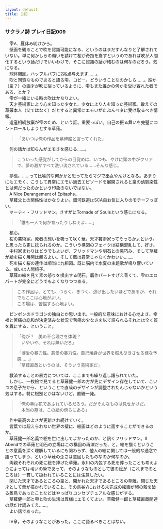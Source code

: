 ```yaml
---
layout: default
title: 日記
---
```

### サクラノ詩 プレイ日記009
　雫√、夏休み明けから。  
　壁画を観ることで吹を認識可能になる、というのはまだすんなりと了解されていない。単に何かしらの願いを請けて桜が奇蹟を齎すというのであれば吹が人間化するという話だけでいいわけで、そこに認識の話が絡むのは何なのだろう。気になる。  
　球体関節。ハッフルパフに2兆点与えます……。  
　吹と同質なものであると語る雫。コピー。どういうことなのかしら……。誰か（稟？）の画才が吹に宿っているように、雫もまた誰かの何かを受け容れた者である、とか？  
　雫が一緒にいる時の吹はかなりよい。  
　天才芸術家により心を知った少女と、少女により人を知った芸術家。敢えての草薙本人（父ではなく）だとすると異常にエモいがたぶんベタに受け取るべき情報。  
　遺産相続放棄が雫のため、という話。重要っぽい。自己の振る舞いを完璧にコントロールしようとする草薙。  
>「あいつは俺の作品を墓碑銘と言ってくれた」  

　何の話かは知らんがエモさを感じる……。  
>こういった感覚がしてからの目覚めは、いつも、やけに頭の中がクリアで、夢の澱がすべて洗い流されている……そんな感じ。  

　夢張。……って比喩的な何かかと思ってたらマジで巫女やんけとなる。あまりにもエモく、こうして異常にエモい過去エピソードを展開されると稟の幼馴染性とは何だったのかという印象のないではない。  
　A Nice Derangement of Epitaphs。  
　草薙父との関係性はかなりよい。銀河鉄道はSCA自お気に入りのモチーフっぽい。  
　マーティ・フリッドマン。さすがにTornade of Soulsという感じになる。  
>「誰も一人で何か育ったりしねぇよ……」  

　核心。  
　桜の芸術家。死者の想いを吸って咲く華。天才芸術家ってそっちかよという。と思ったら更に捻られるのか。こういう構図のフェイクは結構混乱して、好き。  
　中村家まわりはどうでもよいが、フリッドマンや明石との悪巧み、そして草薙が絵を描く展開は頗るよい。そして藍は尋常じゃなくかわいい……。  
　死を描く桜の連作は順当に九相図。既に脳内で水夏の主題歌が鳴り響いている。或いは人間椅子。  
　草薙の絵を見て素の怒りを噴出する明石。贋作パートすげえ善くて、雫のエロパートが完全にどうでもよくなりつつある。  
>この作品は、とても、つらく、きつく、逃げ出したいほどであるが、それでもここは心地がよい。  
>この場は、苦悩すら心地よい。  

　ピンポンのドラゴンの独白とか思い出す。一般的な意味における心地よさ、幸福と苦痛の総和が決定済みな状況で苦痛の少なさを以て語られるそれとは全く質を異にする、ということ。  
>「俺が？　美の不合理さを体現？  
>　いやいや、それは無いだろ」  
>  
>「博愛の暴力性。慈愛の暴力性。自己焼身が世界を燃え尽きさせる様な予感……」  
>「草薙直哉というのは、そういう芸術家だ」  

　救済することの暴力については、ここまでも繰り返し語られていた。  
　しかし、一枚絵で見てると草薙健一郎の方が先にデザイン存在していて、こいつの息子だから、ということで直哉のデザインが調整されたんじゃないかという気はする。特に根拠とかはないけど。直観一発。  
>「俺の墓は花であふれているだろう。だがそんなものは見せかけだ。  
>　本当の墓は、この絵の傍らにある」  

　作中最高のよさが更新され続けていく。  
　言葉では超えられない世界の壁に、絵画はどのように面することができるのか。  
　草薙健一郎名義で絵を世に出してよかったのか、と訊くフリッドマン。II Abendでの草薙と明石の立場はこの構図の再演だった、と。絵を描くということの意義を深く理解しているにも関わらず、他人の絵に関しては一般的な通念で語ってしまう、という草薙の歪さは意図したものなのか何なのか。  
　両親それぞれの死に絵を捧げた草薙。氷川の内包する死を葬ったことも考えようによっては弔いの筆であって、そのようなものとして彼の絵が（これまでのところは）一貫して扱われていることには注意したい。  
　閉じた天才であるところの稟と、開かれた天才であるところの草薙。閉じた天才として圭が描かれていること、その鳥谷√における未完成の絵画が卵の殻を破る雛鳥であったことなどはやっぱりコンセプチュアルな感じがする。  
　草薙健一郎と雫と吹の生活は異様にエモくてよい。草薙健一郎と草薙直哉関連の話だけ読みてえ……。  
　よい話であった。  

　IV章。そのようなことがあった。ここに語るべきことはない。  


